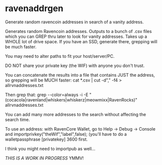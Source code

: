 # ravenaddrgen
Generate random ravencoin addresses in search of a vanity address.

Generates random Ravencoin addresses. Outputs to a bunch of .csv files which you can GREP thru later to look for vanity addresses. Takes up a WHOLE lot of drive space.
If you have an SSD, generate there, grepping will be much faster.

You may need to alter paths to fit your host/server/PC.

DO NOT share your private key (the WIF) with anyone you don't trust.

You can concatenate the results into a file that contains JUST the address, so grepping will be MUCH faster:
cat *.csv | cut -d"," -f4 > allrvnaddresses.txt

Then grep that:
grep --color=always -i -E "(cocacola|ravenland|whiskers|whiskerz|meowmixx|RavenRocks)" allrvnaddresses.txt

You can add many more addresses to the search without affecting the search time. 

To use an address: with RavenCore Wallet, go to Help -> Debug -> Console and importprivkey("theWif","label",false); (you'll have to do a walletpassphrase [privatekey] 3600 first.

I think you might need to importpub as well...

*THIS IS A WORK IN PROGRESS* YMMV!


